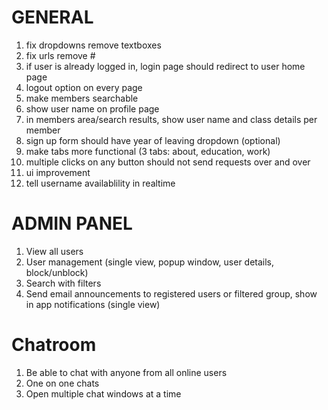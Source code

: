 
# GENERAL
1. fix dropdowns remove textboxes
2. fix urls remove #
3. if user is already logged in, login page should redirect to user home page
4. logout option on every page
6. make members searchable
7. show user name on profile page
8. in members area/search results, show user name and class details per member
9. sign up form should have year of leaving dropdown (optional)
10. make tabs more functional (3 tabs: about, education, work)
11. multiple clicks on any button should not send requests over and over
12. ui improvement
13. tell username availablility in realtime

# ADMIN PANEL
1. View all users
2. User management (single view, popup window, user details, block/unblock)
3. Search with filters
5. Send email announcements to registered users or filtered group, show in app notifications (single view)

# Chatroom
1. Be able to chat with anyone from all online users
2. One on one chats
3. Open multiple chat windows at a time
